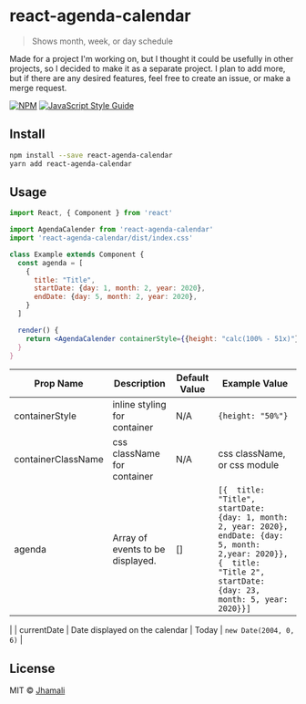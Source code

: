 # react-agenda-calendar

> Shows month, week, or day schedule

Made for a project I'm working on, but I thought it could be usefully in other projects, so I decided to make it as a separate project. I plan to add more, but if there are any desired features, feel free to create an issue, or make a merge request.

[![NPM](https://img.shields.io/npm/v/react-agenda-calendar.svg)](https://www.npmjs.com/package/react-agenda-calendar) [![JavaScript Style Guide](https://img.shields.io/badge/code_style-standard-brightgreen.svg)](https://standardjs.com)

## Install

```bash
npm install --save react-agenda-calendar
yarn add react-agenda-calendar
```

## Usage

```jsx
import React, { Component } from 'react'

import AgendaCalender from 'react-agenda-calendar'
import 'react-agenda-calendar/dist/index.css'

class Example extends Component {
  const agenda = [
    {
      title: "Title",
      startDate: {day: 1, month: 2, year: 2020},
      endDate: {day: 5, month: 2, year: 2020},
    }
  ]

  render() {
    return <AgendaCalender containerStyle={{height: "calc(100% - 51x)"}} containerClassName={styles.calenderContainer} agenda={agenda} currentDate={new Date(2004, 0, 6)} /></div>
  }
}
```

|   Prop Name         |  Description                  | Default Value |  Example Value  |
| ------------------- | ----------------------------- | ------------- | --------------- |
| containerStyle      | inline styling for container  |      N/A      | ```{height: "50%"}``` |
| containerClassName  | css className for container   |      N/A      |  css className, or css module |
|     agenda          | Array of events to be displayed.   |    []       |  ```[{  title: "Title", startDate: {day: 1, month: 2, year: 2020}, endDate: {day: 5, month: 2,year: 2020}}, {  title: "Title 2", startDate: {day: 23, month: 5, year: 2020}}] ```
|
|    currentDate      | Date displayed on the calendar |  Today       |  ```new Date(2004, 0, 6)``` |

## License

MIT © [Jhamali](https://github.com/Jhamali)
